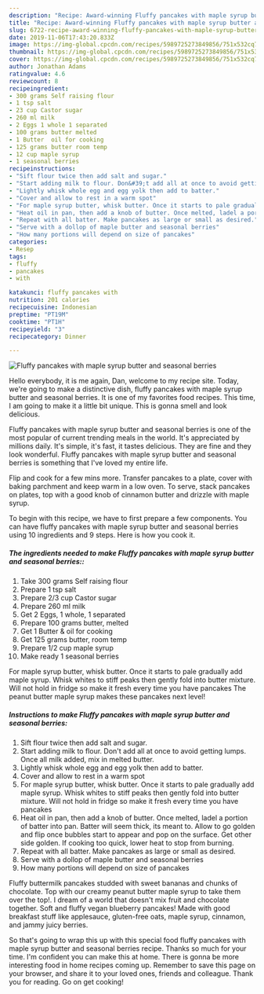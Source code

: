 ```yaml
---
description: "Recipe: Award-winning Fluffy pancakes with maple syrup butter and seasonal berries"
title: "Recipe: Award-winning Fluffy pancakes with maple syrup butter and seasonal berries"
slug: 6722-recipe-award-winning-fluffy-pancakes-with-maple-syrup-butter-and-seasonal-berries
date: 2019-11-06T17:43:20.833Z
image: https://img-global.cpcdn.com/recipes/5989725273849856/751x532cq70/fluffy-pancakes-with-maple-syrup-butter-and-seasonal-berries-recipe-main-photo.jpg
thumbnail: https://img-global.cpcdn.com/recipes/5989725273849856/751x532cq70/fluffy-pancakes-with-maple-syrup-butter-and-seasonal-berries-recipe-main-photo.jpg
cover: https://img-global.cpcdn.com/recipes/5989725273849856/751x532cq70/fluffy-pancakes-with-maple-syrup-butter-and-seasonal-berries-recipe-main-photo.jpg
author: Jonathan Adams
ratingvalue: 4.6
reviewcount: 8
recipeingredient:
- 300 grams Self raising flour
- 1 tsp salt
- 23 cup Castor sugar
- 260 ml milk
- 2 Eggs 1 whole 1 separated
- 100 grams butter melted
- 1 Butter  oil for cooking
- 125 grams butter room temp
- 12 cup maple syrup
- 1 seasonal berries
recipeinstructions:
- "Sift flour twice then add salt and sugar."
- "Start adding milk to flour. Don&#39;t add all at once to avoid getting lumps. Once all milk added, mix in melted butter."
- "Lightly whisk whole egg and egg yolk then add to batter."
- "Cover and allow to rest in a warm spot"
- "For maple syrup butter, whisk butter. Once it starts to pale gradually add maple syrup. Whisk whites to stiff peaks then gently fold into butter mixture. Will not hold in fridge so make it fresh every time you have pancakes"
- "Heat oil in pan, then add a knob of butter. Once melted, ladel a portion of batter into pan. Batter will seem thick, its meant to. Allow to go golden and flip once bubbles start to appear and pop on the surface. Get other side golden. If cooking too quick, lower heat to stop from burning."
- "Repeat with all batter. Make pancakes as large or small as desired."
- "Serve with a dollop of maple butter and seasonal berries"
- "How many portions will depend on size of pancakes"
categories:
- Resep
tags:
- fluffy
- pancakes
- with

katakunci: fluffy pancakes with
nutrition: 201 calories
recipecuisine: Indonesian
preptime: "PT19M"
cooktime: "PT1H"
recipeyield: "3"
recipecategory: Dinner

---
```



![Fluffy pancakes with maple syrup butter and seasonal berries](https://img-global.cpcdn.com/recipes/5989725273849856/751x532cq70/fluffy-pancakes-with-maple-syrup-butter-and-seasonal-berries-recipe-main-photo.jpg)

Hello everybody, it is me again, Dan, welcome to my recipe site. Today, we're going to make a distinctive dish, fluffy pancakes with maple syrup butter and seasonal berries. It is one of my favorites food recipes. This time, I am going to make it a little bit unique. This is gonna smell and look delicious.

Fluffy pancakes with maple syrup butter and seasonal berries is one of the most popular of current trending meals in the world. It's appreciated by millions daily. It's simple, it's fast, it tastes delicious. They are fine and they look wonderful. Fluffy pancakes with maple syrup butter and seasonal berries is something that I've loved my entire life.

Flip and cook for a few mins more. Transfer pancakes to a plate, cover with baking parchment and keep warm in a low oven. To serve, stack pancakes on plates, top with a good knob of cinnamon butter and drizzle with maple syrup.


To begin with this recipe, we have to first prepare a few components. You can have fluffy pancakes with maple syrup butter and seasonal berries using 10 ingredients and 9 steps. Here is how you cook it.

##### The ingredients needed to make Fluffy pancakes with maple syrup butter and seasonal berries::

1. Take 300 grams Self raising flour
1. Prepare 1 tsp salt
1. Prepare 2/3 cup Castor sugar
1. Prepare 260 ml milk
1. Get 2 Eggs, 1 whole, 1 separated
1. Prepare 100 grams butter, melted
1. Get 1 Butter &amp; oil for cooking
1. Get 125 grams butter, room temp
1. Prepare 1/2 cup maple syrup
1. Make ready 1 seasonal berries


For maple syrup butter, whisk butter. Once it starts to pale gradually add maple syrup. Whisk whites to stiff peaks then gently fold into butter mixture. Will not hold in fridge so make it fresh every time you have pancakes The peanut butter maple syrup makes these pancakes next level! 

##### Instructions to make Fluffy pancakes with maple syrup butter and seasonal berries:

1. Sift flour twice then add salt and sugar.
1. Start adding milk to flour. Don&#39;t add all at once to avoid getting lumps. Once all milk added, mix in melted butter.
1. Lightly whisk whole egg and egg yolk then add to batter.
1. Cover and allow to rest in a warm spot
1. For maple syrup butter, whisk butter. Once it starts to pale gradually add maple syrup. Whisk whites to stiff peaks then gently fold into butter mixture. Will not hold in fridge so make it fresh every time you have pancakes
1. Heat oil in pan, then add a knob of butter. Once melted, ladel a portion of batter into pan. Batter will seem thick, its meant to. Allow to go golden and flip once bubbles start to appear and pop on the surface. Get other side golden. If cooking too quick, lower heat to stop from burning.
1. Repeat with all batter. Make pancakes as large or small as desired.
1. Serve with a dollop of maple butter and seasonal berries
1. How many portions will depend on size of pancakes


Fluffy buttermilk pancakes studded with sweet bananas and chunks of chocolate. Top with our creamy peanut butter maple syrup to take them over the top!. I dream of a world that doesn&#39;t mix fruit and chocolate together. Soft and fluffy vegan blueberry pancakes! Made with good breakfast stuff like applesauce, gluten-free oats, maple syrup, cinnamon, and jammy juicy berries. 

So that's going to wrap this up with this special food fluffy pancakes with maple syrup butter and seasonal berries recipe. Thanks so much for your time. I'm confident you can make this at home. There is gonna be more interesting food in home recipes coming up. Remember to save this page on your browser, and share it to your loved ones, friends and colleague. Thank you for reading. Go on get cooking!
